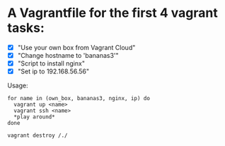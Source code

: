 # A Vagrantfile for the first 4 vagrant tasks:

- [x] "Use your own box from Vagrant Cloud"
- [x] "Change hostname to 'bananas3'"
- [x] "Script to install nginx"
- [x] "Set ip to 192.168.56.56"

Usage:
```shell
for name in (own_box, bananas3, nginx, ip) do
  vagrant up <name>
  vagrant ssh <name>
  *play around*
done

vagrant destroy /./
```
